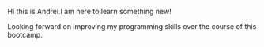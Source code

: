 Hi this is Andrei.I am here to learn something new!

Looking forward on improving my programming skills over the course of this bootcamp.